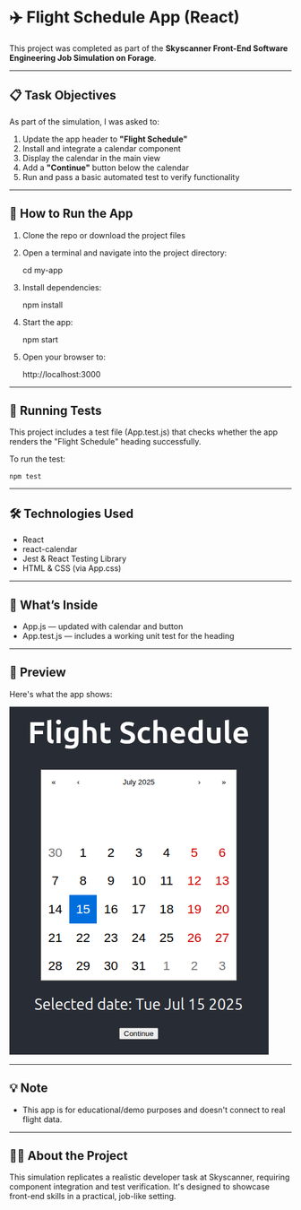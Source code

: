 # ✈️ Flight Schedule App (React)

This project was completed as part of the **Skyscanner Front-End Software Engineering Job Simulation on Forage**.

---

## 📋 Task Objectives

As part of the simulation, I was asked to:

1. Update the app header to **"Flight Schedule"**
2. Install and integrate a calendar component
3. Display the calendar in the main view
4. Add a **"Continue"** button below the calendar
5. Run and pass a basic automated test to verify functionality

---

## 🚀 How to Run the App

1. Clone the repo or download the project files
2. Open a terminal and navigate into the project directory:

   cd my-app

3. Install dependencies:

   npm install

4. Start the app:

   npm start

5. Open your browser to:

   http://localhost:3000

---

## 🧪 Running Tests

This project includes a test file (App.test.js) that checks whether the app renders the "Flight Schedule" heading successfully.

To run the test:

    npm test

---

## 🛠️ Technologies Used

- React
- react-calendar
- Jest & React Testing Library
- HTML & CSS (via App.css)

---

## 📄 What’s Inside

- App.js — updated with calendar and button
- App.test.js — includes a working unit test for the heading

---

## 📸 Preview

Here's what the app shows:

![App preview](./flight-schedule-screenshot.png)

---

## 💡 Note

- This app is for educational/demo purposes and doesn't connect to real flight data.

---

## 👨‍💻 About the Project

This simulation replicates a realistic developer task at Skyscanner, requiring component integration and test verification. It's designed to showcase front-end skills in a practical, job-like setting.
